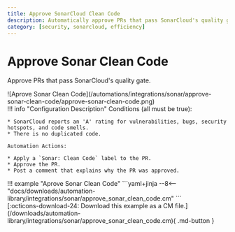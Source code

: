 ```yaml
---
title: Approve SonarCloud Clean Code
description: Automatically approve PRs that pass SonarCloud's quality gate.
category: [security, sonarcloud, efficiency]
---
```

# Approve Sonar Clean Code

Approve PRs that pass SonarCloud's quality gate.

<div class="automationImage" style="align:right" markdown="1">
![Aprove Sonar Clean Code](/automations/integrations/sonar/approve-sonar-clean-code/approve-sonar-clean-code.png)
</div>
<div class="automationDescription" markdown="1">
!!! info "Configuration Description"
    Conditions (all must be true):

    * SonarCloud reports an 'A' rating for vulnerabilities, bugs, security hotspots, and code smells.
    * There is no duplicated code.

    Automation Actions:

    * Apply a `Sonar: Clean Code` label to the PR.
    * Approve the PR.
    * Post a comment that explains why the PR was approved.
</div>
<div class="automationExample" markdown="1">
!!! example "Aprove Sonar Clean Code"
    ```yaml+jinja
    --8<-- "docs/downloads/automation-library/integrations/sonar/approve_sonar_clean_code.cm"
    ```
    <div class="result" markdown>
      <span>
      [:octicons-download-24: Download this example as a CM file.](/downloads/automation-library/integrations/sonar/approve_sonar_clean_code.cm){ .md-button }
      </span>
    </div>
</div>

